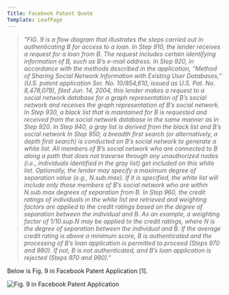 ```yaml
---
Title: Facebook Patent Quote
Template: LeafPage
---
```


>*"FIG. 9 is a flow diagram that illustrates the steps carried out in authenticating B for access to a loan. In Step 910, the lender receives a request for a loan from B. The request includes certain identifying information of B, such as B’s e-mail address. In Step 920, in accordance with the methods described in the application, “Method of Sharing Social Network Information with Existing User Databases,” (U.S. patent application Ser. No. 10/854,610, issued as U.S. Pat. No. 8,478,078), filed Jun. 14, 2004, this lender makes a request to a social network database for a graph representation of B’s social network and receives the graph representation of B’s social network. In Step 930, a black list that is maintained for B is requested and received from the social network database in the same manner as in Step 920. In Step 940, a gray list is derived from the black list and B’s social network In Step 950, a breadth first search (or alternatively, a depth first search) is conducted on B’s social network to generate a white list. All members of B’s social network who are connected to B along a path that does not traverse through any unauthorized nodes (i.e., individuals identified in the gray list) get included on this white list. Optionally, the lender may specify a maximum degree of separation value (e.g., N.sub.max). If it is specified, the white list will include only those members of B’s social network who are within N.sub.max degrees of separation from B. In Step 960, the credit ratings of individuals in the white list are retrieved and weighting factors are applied to the credit ratings based on the degree of separation between the individual and B. As an example, a weighting factor of 1/10.sup.N may be applied to the credit ratings, where N is the degree of separation between the individual and B. If the average credit rating is above a minimum score, B is authenticated and the processing of B’s loan application is permitted to proceed (Steps 970 and 980). If not, B is not authenticated, and B’s loan application is rejected (Steps 970 and 990)."*

Below is Fig. 9 in Facebook Patent Application [1].

![Fig. 9 in Facebook Patent Application](http://cueimps.soc.srcf.net/course/media/Figure9.png "Fig. 9 in Facebook Patent Application")
